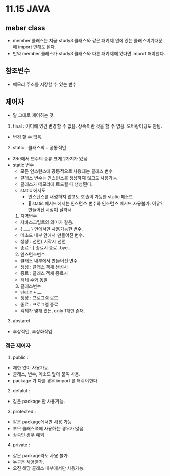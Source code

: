 # 11.15 JAVA 

## meber class
- member 클래스는 지금 study3 클래스와 같은 패키지 안에 있는 클래스이기때문에 import 안해도 된다.
- 만약 member 클래스가 study3  클래스와 다른 패키지에 있다면 import 해야한다.

## 참조변수 
- 메모리 주소를 저장할 수 있는 변수

## 제어자
- 말 그대로 제어하는 것.
1. final : 어디에 있건 변경할 수 없음. 상속이란 것을 할 수 없음. 오버랑이딩도 안됨.
  - 변경 할 수 없음.
2. static : 클래스의... 공통적인
  - 자바에서 변수의 종류 크게 2가지가 있음
  - static 변수 
    - 모든 인스턴스에 공통적으로 사용되는 클래스 변수
    - 클래스 변수는 인스턴스를 생성하지 않고도 사용가능
    - 클래스가 메모리에 로드될 때 생성된다.
    - static 에서도 
      - 인스턴스를 새성하지 않고도 호출이 가능한 static 메소드
      - 🌟 static 메서드에서는 인스턴스 변수와 인스턴스 메서드 사용불가. 이유? 만들어진 시점이 달라서.
    1. 지역변수
      - 자바스크립트의 의미가 같음.
      - { ___ } 안에서만 사용가능한 변수.
      - 메소드 내부 안에서 만들어진 변수.
      - 생성 : 선언{ 시작시 선언
      - 종료 : } 종료시 종료..bye...
    2. 인스턴스변수
      - 클래스 내부에서 만들어진 변수
      - 생성 : 클래스 객체 생성시 
      - 종료 : 클래스 객체 종료시 
      - 객체 수와 동일
    3. 클래스변수
      - static + __ 
      - 생성 : 프로그램 로드
      - 종료 : 프로그램 종료
      - 객체가 몇개 있든, only 1개만 존재.
3. abstarct 
  - 추상적인, 추상화작업

### 접근 제어자
1. public : 
  - 제한 없이 사용가능. 
  - 클래스, 변수, 메소드 앞에 붙여 사용.
  - package 가 다를 경우 import 를 해줘야한다.
2. defalut : 
  - 같은 package 만 사용가능.
3. protected :
  - 같은 package에서만 사용 가능
  - 부모 클래스쪽에 사용하는 경우가 많음.
  - 상속인 경우 예외
4. private : 
  - 같은 package라도 사용 불가.
  - 누구든 사용불가. 
  - 오진 해당 클래스 내부에서만 사용가능.
  